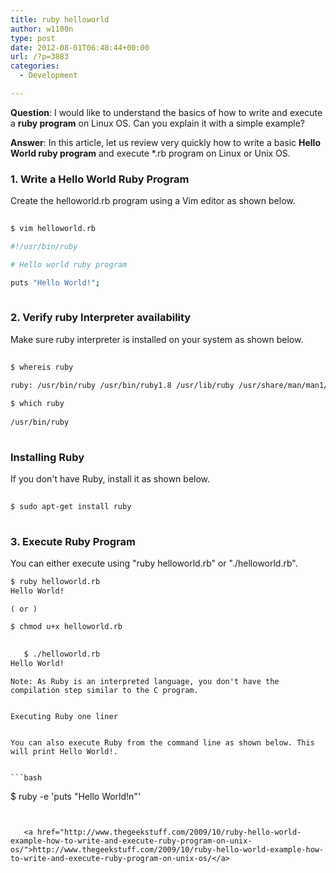 ```yaml
---
title: ruby helloworld
author: w1100n
type: post
date: 2012-08-01T06:48:44+00:00
url: /?p=3883
categories:
  - Development

---
```

**Question**: I would like to understand the basics of how to write and execute a **ruby program** on Linux OS. Can you explain it with a simple example?

**Answer**: In this article, let us review very quickly how to write a basic **Hello World ruby program** and execute *.rb program on Linux or Unix OS.

### 1. Write a Hello World Ruby Program

Create the helloworld.rb program using a Vim editor as shown below.

```bash
  
$ vim helloworld.rb

#!/usr/bin/ruby

# Hello world ruby program

puts "Hello World!";
  
```

### 2. Verify ruby Interpreter availability

Make sure ruby interpreter is installed on your system as shown below.

```bash
  
$ whereis ruby
  
ruby: /usr/bin/ruby /usr/bin/ruby1.8 /usr/lib/ruby /usr/share/man/man1/ruby.1.gz

$ which ruby
  
/usr/bin/ruby
  
```

### Installing Ruby

If you don't have Ruby, install it as shown below.

```bash
  
$ sudo apt-get install ruby
  
```

### 

### 3. Execute Ruby Program

You can either execute using "ruby helloworld.rb" or "./helloworld.rb".

  ```bash
 $ ruby helloworld.rb
 Hello World!
 ``` 
  
    ( or )
 ```bash
 $ chmod u+x helloworld.rb
  
  
    $ ./helloworld.rb
 Hello World!
 ```
  
  
    Note: As Ruby is an interpreted language, you don't have the compilation step similar to the C program.
  
  
    Executing Ruby one liner
  
  
    You can also execute Ruby from the command line as shown below. This will print Hello World!.
  
  
    ```bash
 $ ruby -e 'puts "Hello World!n"'
 ```
  
  
    <a href="http://www.thegeekstuff.com/2009/10/ruby-hello-world-example-how-to-write-and-execute-ruby-program-on-unix-os/">http://www.thegeekstuff.com/2009/10/ruby-hello-world-example-how-to-write-and-execute-ruby-program-on-unix-os/</a>
  
